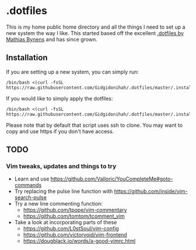 # .dotfiles

This is my home public home directory and all the things I need to set up a new system the way I like.
This started based off the excellent [.dotfiles by Mathias Bynens](https://github.com/mathiasbynens/dotfiles)
and has since grown.

## Installation

If you are setting up a new system, you can simply run:
```
/bin/bash <(curl -fsSL https://raw.githubusercontent.com/Gidgidonihah/.dotfiles/master/.install/init.sh)
```

If you would like to simply apply the dotfiles:
```
/bin/bash <(curl -fsSL https://raw.githubusercontent.com/Gidgidonihah/.dotfiles/master/.install/dotfiles.sh)
```
Please note that by default that script uses ssh to clone.
You may want to copy and use https if you don't have access.

## TODO

### Vim tweaks, updates and things to try

* Learn and use https://github.com/Valloric/YouCompleteMe#goto-commands
* Try replacing the pulse line function with https://github.com/inside/vim-search-pulse
* Try a new line commenting function:
    * https://github.com/tpope/vim-commentary
    * https://github.com/tomtom/tcomment_vim
* Take a look at incorporating parts of these
    * https://github.com/L0stSoul/vim-config
    * https://github.com/victorvoid/vim-frontend
    * https://dougblack.io/words/a-good-vimrc.html
